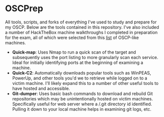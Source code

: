 # OSCPrep
All tools, scripts, and forks of everything I've used to study and prepare for my OSCP. Below are the tools contained in this repository. I've also included a number of HackTheBox machine walkthroughs I completed in preparation for the exam, all of which were selected from this [list](https://docs.google.com/spreadsheets/d/1dwSMIAPIam0PuRBkCiDI88pU3yzrqqHkDtBngUHNCw8/edit?usp=sharing) of OSCP-like machines. 

- **Quick-map**: Uses Nmap to run a quick scan of the target and subsequently uses the port listing to more granularly scan each service. Ideal for initially identifying ports at the beginning of examining a machine.
- **Quick-C2**: Automatically downloads popular tools such as WinPEAS, PowerUp, and other tools you'd we to retrieve while logged on to a victim machine. I'll likely expand this to a number of other useful tools to have hosted and accessible. 
- **Git-dumper**: Uses basic bash commands to download and rebuild Git repositories which may be unintentionally hosted on victim machines. Specifically useful for web server where a /.git directory id identified. Pulling it down to your local machine helps in examining git logs, etc.
